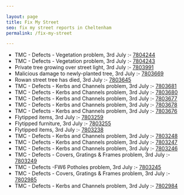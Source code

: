```yaml
---

layout: page
title: Fix My Street
seo: fix my street reports in Cheltenham
permalink: /fix-my-street

---
```


<!-- fix_marker starts -->

- TMC - Defects - Vegetation problem, 3rd July :- [7804244](https://www.fixmystreet.com/report/7804244)
- TMC - Defects - Vegetation problem, 3rd July :- [7804243](https://www.fixmystreet.com/report/7804243)
- Private tree growing over street light, 3rd July :- [7803991](https://www.fixmystreet.com/report/7803991)
- Malicious damage to newly-planted tree, 3rd July :- [7803669](https://www.fixmystreet.com/report/7803669)
- Rowan street tree has died, 3rd July :- [7803645](https://www.fixmystreet.com/report/7803645)
- TMC - Defects - Kerbs and Channels problem, 3rd July :- [7803681](https://www.fixmystreet.com/report/7803681)
- TMC - Defects - Kerbs and Channels problem, 3rd July :- [7803680](https://www.fixmystreet.com/report/7803680)
- TMC - Defects - Kerbs and Channels problem, 3rd July :- [7803677](https://www.fixmystreet.com/report/7803677)
- TMC - Defects - Kerbs and Channels problem, 3rd July :- [7803678](https://www.fixmystreet.com/report/7803678)
- TMC - Defects - Kerbs and Channels problem, 3rd July :- [7803676](https://www.fixmystreet.com/report/7803676)
- Flytipped items, 3rd July :- [7803259](https://www.fixmystreet.com/report/7803259)
- Flytipped furniture, 3rd July :- [7803255](https://www.fixmystreet.com/report/7803255)
- Flytipped items, 3rd July :- [7803238](https://www.fixmystreet.com/report/7803238)
- TMC - Defects - Kerbs and Channels problem, 3rd July :- [7803248](https://www.fixmystreet.com/report/7803248)
- TMC - Defects - Kerbs and Channels problem, 3rd July :- [7803247](https://www.fixmystreet.com/report/7803247)
- TMC - Defects - Kerbs and Channels problem, 3rd July :- [7803246](https://www.fixmystreet.com/report/7803246)
- TMC - Defects - Covers, Gratings & Frames problem, 3rd July :- [7803249](https://www.fixmystreet.com/report/7803249)
- TMC - Defects -FW6 Potholes problem, 3rd July :- [7803245](https://www.fixmystreet.com/report/7803245)
- TMC - Defects - Covers, Gratings & Frames problem, 3rd July :- [7802985](https://www.fixmystreet.com/report/7802985)
- TMC - Defects - Kerbs and Channels problem, 3rd July :- [7802984](https://www.fixmystreet.com/report/7802984)

<!-- fix_marker ends -->